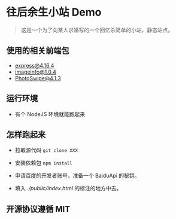# 往后余生小站 Demo
> 这是一个为了向某人求婚写的一个回忆杀简单的小站，静态站点。
## 使用的相关前端包
* [express@4.16.4]()
* [imageinfo@1.0.4]()
* [PhotoSwipe@4.1.3]()
## 运行环境
* 有个 NodeJS 环境就能跑起来
## 怎样跑起来
* 拉取源代码 
```git clone XXX```

* 安装依赖包
```npm install ```

* 申请百度的开发者账号，准备一个 BaiduApi 的秘钥。

* 填入 *./public/index.html* 的标注的地方中去。

## 开源协议遵循 MIT